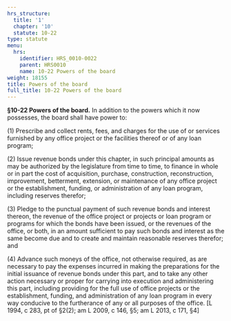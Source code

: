 ```yaml
---
hrs_structure:
  title: '1'
  chapter: '10'
  statute: 10-22
type: statute
menu:
  hrs:
    identifier: HRS_0010-0022
    parent: HRS0010
    name: 10-22 Powers of the board
weight: 18155
title: Powers of the board
full_title: 10-22 Powers of the board
---
```

**§10-22 Powers of the board.** In addition to the powers which it now possesses, the board shall have power to:

(1) Prescribe and collect rents, fees, and charges for the use of or services furnished by any office project or the facilities thereof or of any loan program;

(2) Issue revenue bonds under this chapter, in such principal amounts as may be authorized by the legislature from time to time, to finance in whole or in part the cost of acquisition, purchase, construction, reconstruction, improvement, betterment, extension, or maintenance of any office project or the establishment, funding, or administration of any loan program, including reserves therefor;

(3) Pledge to the punctual payment of such revenue bonds and interest thereon, the revenue of the office project or projects or loan program or programs for which the bonds have been issued, or the revenues of the office, or both, in an amount sufficient to pay such bonds and interest as the same become due and to create and maintain reasonable reserves therefor; and

(4) Advance such moneys of the office, not otherwise required, as are necessary to pay the expenses incurred in making the preparations for the initial issuance of revenue bonds under this part, and to take any other action necessary or proper for carrying into execution and administering this part, including providing for the full use of office projects or the establishment, funding, and administration of any loan program in every way conducive to the furtherance of any or all purposes of the office. [L 1994, c 283, pt of §2(2); am L 2009, c 146, §5; am L 2013, c 171, §4]